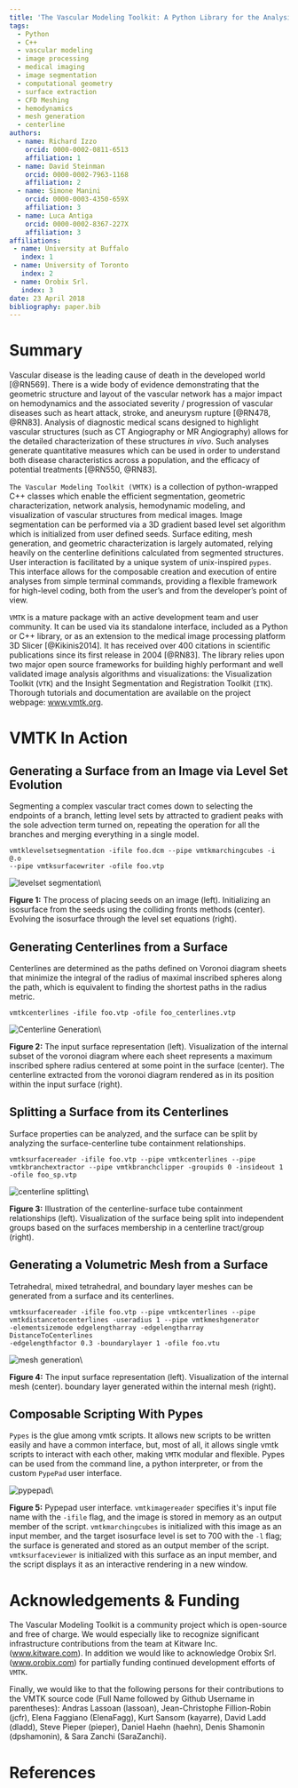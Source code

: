 ```yaml
---
title: 'The Vascular Modeling Toolkit: A Python Library for the Analysis of Tubular Structures in Medical Images'
tags:
  - Python
  - C++
  - vascular modeling
  - image processing
  - medical imaging
  - image segmentation
  - computational geometry
  - surface extraction
  - CFD Meshing
  - hemodynamics
  - mesh generation
  - centerline
authors:
  - name: Richard Izzo
    orcid: 0000-0002-0811-6513
    affiliation: 1
  - name: David Steinman
    orcid: 0000-0002-7963-1168
    affiliation: 2
  - name: Simone Manini
    orcid: 0000-0003-4350-659X
    affiliation: 3
  - name: Luca Antiga
    orcid: 0000-0002-8367-227X
    affiliation: 3
affiliations:
 - name: University at Buffalo
   index: 1
 - name: University of Toronto
   index: 2
 - name: Orobix Srl. 
   index: 3
date: 23 April 2018
bibliography: paper.bib
---
```


# Summary

Vascular disease is the leading cause of death in the developed world [@RN569].
There is a wide body of evidence demonstrating that the geometric structure and
layout of the vascular network has a major impact on hemodynamics and the
associated severity / progression of vascular diseases such as heart attack,
stroke, and aneurysm rupture [@RN478, @RN83].  Analysis of diagnostic medical
scans designed to highlight vascular structures (such as CT Angiography or MR
Angiography) allows for the detailed characterization of these structures *in
vivo*.  Such analyses generate quantitative measures which can be used in order
to understand both disease characteristics across a population, and the
efficacy of potential treatments [@RN550, @RN83].

``The Vascular Modeling Toolkit (VMTK)`` is a collection of python-wrapped C++
classes which enable the efficient segmentation, geometric characterization,
network analysis, hemodynamic modeling, and visualization of vascular
structures from medical images.  Image segmentation can be performed via a 3D
gradient based level set algorithm which is initialized from user defined
seeds. Surface editing, mesh generation, and geometric characterization is
largely automated, relying heavily on the centerline definitions calculated
from segmented structures.  User interaction is facilitated by a unique system
of unix-inspired ``pypes``.  This interface allows for the composable creation
and execution of entire analyses from simple terminal commands, providing a
flexible framework for high-level coding, both from the user’s and from the
developer’s point of view.

``VMTK`` is a mature package with an active development team and user
community.  It can be used via its standalone interface, included as a Python
or C++ library, or as an extension to the medical image processing platform 3D
Slicer [@Kikinis2014].  It has received over 400 citations in scientific
publications since its first release in 2004 [@RN83]. The library relies upon
two major open source frameworks for building highly performant and well
validated image analysis algorithms and visualizations: the Visualization
Toolkit (``VTK``) and the Insight Segmentation and Registration Toolkit
(``ITK``).  Thorough tutorials and documentation are available on the project
webpage: www.vmtk.org.

# VMTK In Action

## Generating a Surface from an Image via Level Set Evolution

Segmenting a complex vascular tract comes down to selecting the endpoints of a
branch, letting level sets by attracted to gradient peaks with the sole
advection term turned on, repeating the operation for all the branches and
merging everything in a single model.

```
vmtklevelsetsegmentation -ifile foo.dcm --pipe vmtkmarchingcubes -i @.o
--pipe vmtksurfacewriter -ofile foo.vtp
```

![levelset segmentation](levelset.png)\

**Figure 1:** The process of placing seeds on an image (left). Initializing an isosurface from the seeds using the colliding fronts methods (center). Evolving the isosurface through the level set equations (right).

## Generating Centerlines from a Surface

Centerlines are determined as the paths defined on Voronoi diagram sheets that
minimize the integral of the radius of maximal inscribed spheres along the
path, which is equivalent to finding the shortest paths in the radius metric.

```
vmtkcenterlines -ifile foo.vtp -ofile foo_centerlines.vtp
```

![Centerline Generation](centerlines.png)\

**Figure 2:** The input surface representation (left). Visualization of the internal subset of the voronoi diagram where each sheet represents a maximum inscribed sphere radius centered at some point in the surface (center). The centerline extracted from the voronoi diagram rendered as in its position within the input surface (right).

## Splitting a Surface from its Centerlines

Surface properties can be analyzed, and the surface can be split by analyzing
the surface-centerline tube containment relationships.

```
vmtksurfacereader -ifile foo.vtp --pipe vmtkcenterlines --pipe
vmtkbranchextractor --pipe vmtkbranchclipper -groupids 0 -insideout 1
-ofile foo_sp.vtp
```

![centerline splitting](splitting.png)\

**Figure 3:** Illustration of the centerline-surface tube containment relationships (left). Visualization of the surface being split into independent groups based on the surfaces membership in a centerline tract/group (right).

## Generating a Volumetric Mesh from a Surface

Tetrahedral, mixed tetrahedral, and boundary layer meshes can be generated from
a surface and its centerlines.

```
vmtksurfacereader -ifile foo.vtp --pipe vmtkcenterlines --pipe
vmtkdistancetocenterlines -useradius 1 --pipe vmtkmeshgenerator
-elementsizemode edgelengtharray -edgelengtharray DistanceToCenterlines
-edgelengthfactor 0.3 -boundarylayer 1 -ofile foo.vtu
```

![mesh generation](mesh.png)\

**Figure 4:** The input surface representation (left). Visualization of the internal mesh (center). boundary layer generated within the internal mesh (right).

## Composable Scripting With Pypes

``Pypes`` is the glue among vmtk scripts. It allows new scripts to be written
easily and have a common interface, but, most of all, it allows single vmtk
scripts to interact with each other, making ``VMTK`` modular and flexible.
Pypes can be used from the command line, a python interpreter, or from the
custom ``PypePad`` user interface.

![pypepad](pypepad.png)\

**Figure 5:** Pypepad user interface. `vmtkimagereader` specifies it's input file name with the `-ifile` flag, and the image is stored in memory as an output member of the script. `vmtkmarchingcubes` is initialized with this image as an input member, and the target isosurface level is set to 700 with the `-l` flag; the surface is generated and stored as an output member of the script. `vmtksurfaceviewer` is initialized with this surface as an input member, and the script displays it as an interactive rendering in a new window.

# Acknowledgements & Funding

The Vascular Modeling Toolkit is a community project which is open-source and
free of charge. We would especially like to recognize significant
infrastructure contributions from the team at Kitware Inc. (www.kitware.com).
In addition we would like to acknowledge Orobix Srl. (www.orobix.com) for
partially funding continued development efforts of ``VMTK``.

Finally, we would like to that the following persons for their
contributions to the VMTK source code (Full Name followed by Github Username in
parentheses): Andras Lassoan (lassoan), Jean-Christophe Fillion-Robin (jcfr),
Elena Faggiano (ElenaFagg), Kurt Sansom (kayarre), David Ladd (dladd), Steve
Pieper (pieper), Daniel Haehn (haehn), Denis Shamonin (dpshamonin), & Sara
Zanchi (SaraZanchi).

# References
